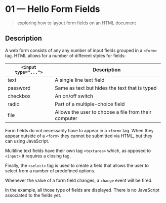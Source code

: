 # 01 &mdash; Hello Form Fields
> exploring how to layout form fields on an HTML document

## Description

A web form consists of any any number of input fields grouped in a `<form>` tag. HTML allows for a number of different styles for fields:

| `<input type="...">` | Description                                          |
|----------------------|------------------------------------------------------|
| text                 | A single line text field                             |
| password             | Same as text but hides the text that is typed        |
| checkbox             | An on/off switch                                     |
| radio                | Part of a multiple-choice field                      |
| file                 | Allows the user to choose a file from their computer |

Form fields do not necessarily have to appear in a `<form>` tag. When they appear outside of a `<form>` they cannot be submitted via HTML, but they can using JavaScript.

Multiline text fields have their own tag `<textarea>` which, as opposed to `<input>` it requires a closing tag.

Finally, the `<select>` tag is used to create a field that allows the user to select from a number of predefined options.

Whenever the value of a form field changes, a `change` event will be fired.

In the example, all those type of fields are displayed. There is no JavaScript associated to the fields yet.